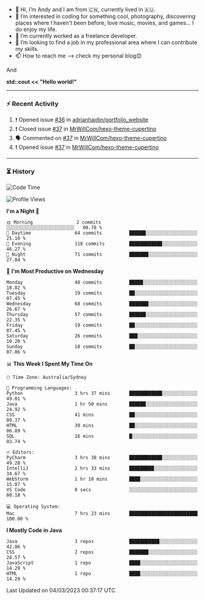 - 👋 Hi, I’m Andy and I am from :cn:, currently lived in 🇦🇺.
- 👀 I’m interested in coding for something cool, photography, discovering places where I haven't been before, love music, movies, and games... I do enjoy my life.
- 🌱 I’m currently worked as a freelance developer.
- 💞️ I’m looking to find a job in my professional area where I can contribute my skills.
- 📫 How to reach me --> check my personal blog😊

And

**std::cout << "Hello world!"**

---

### ⚡ Recent Activity
<!--START_SECTION:activity-->
1. ❗️ Opened issue [#36](https://github.com/adrianhajdin/portfolio_website/issues/36) in [adrianhajdin/portfolio_website](https://github.com/adrianhajdin/portfolio_website)
2. ❗️ Closed issue [#37](https://github.com/MrWillCom/hexo-theme-cupertino/issues/37) in [MrWillCom/hexo-theme-cupertino](https://github.com/MrWillCom/hexo-theme-cupertino)
3. 🗣 Commented on [#37](https://github.com/MrWillCom/hexo-theme-cupertino/issues/37) in [MrWillCom/hexo-theme-cupertino](https://github.com/MrWillCom/hexo-theme-cupertino)
4. ❗️ Opened issue [#37](https://github.com/MrWillCom/hexo-theme-cupertino/issues/37) in [MrWillCom/hexo-theme-cupertino](https://github.com/MrWillCom/hexo-theme-cupertino)
<!--END_SECTION:activity-->

---

### ⏳ History
<!--START_SECTION:waka-->
![Code Time](http://img.shields.io/badge/Code%20Time-108%20hrs%2036%20mins-blue)

![Profile Views](http://img.shields.io/badge/Profile%20Views-5-blue)

**I'm a Night 🦉** 

```text
🌞 Morning                2 commits           ░░░░░░░░░░░░░░░░░░░░░░░░░   00.78 % 
🌆 Daytime                64 commits          ██████░░░░░░░░░░░░░░░░░░░   25.10 % 
🌃 Evening                118 commits         ████████████░░░░░░░░░░░░░   46.27 % 
🌙 Night                  71 commits          ███████░░░░░░░░░░░░░░░░░░   27.84 % 
```
📅 **I'm Most Productive on Wednesday** 

```text
Monday                   48 commits          █████░░░░░░░░░░░░░░░░░░░░   18.82 % 
Tuesday                  19 commits          ██░░░░░░░░░░░░░░░░░░░░░░░   07.45 % 
Wednesday                68 commits          ███████░░░░░░░░░░░░░░░░░░   26.67 % 
Thursday                 57 commits          ██████░░░░░░░░░░░░░░░░░░░   22.35 % 
Friday                   19 commits          ██░░░░░░░░░░░░░░░░░░░░░░░   07.45 % 
Saturday                 26 commits          ███░░░░░░░░░░░░░░░░░░░░░░   10.20 % 
Sunday                   18 commits          ██░░░░░░░░░░░░░░░░░░░░░░░   07.06 % 
```


📊 **This Week I Spent My Time On** 

```text
🕑︎ Time Zone: Australia/Sydney

💬 Programming Languages: 
Python                   3 hrs 37 mins       ████████████░░░░░░░░░░░░░   49.01 % 
Java                     1 hr 50 mins        ██████░░░░░░░░░░░░░░░░░░░   24.92 % 
CSS                      41 mins             ██░░░░░░░░░░░░░░░░░░░░░░░   09.37 % 
HTML                     30 mins             ██░░░░░░░░░░░░░░░░░░░░░░░   06.89 % 
SQL                      16 mins             █░░░░░░░░░░░░░░░░░░░░░░░░   03.74 % 

🔥 Editors: 
PyCharm                  3 hrs 38 mins       ████████████░░░░░░░░░░░░░   49.28 % 
IntelliJ                 2 hrs 33 mins       █████████░░░░░░░░░░░░░░░░   34.67 % 
WebStorm                 1 hr 10 mins        ████░░░░░░░░░░░░░░░░░░░░░   15.87 % 
VS Code                  0 secs              ░░░░░░░░░░░░░░░░░░░░░░░░░   00.18 % 

💻 Operating System: 
Mac                      7 hrs 23 mins       █████████████████████████   100.00 % 
```

**I Mostly Code in Java** 

```text
Java                     3 repos             ███████████░░░░░░░░░░░░░░   42.86 % 
CSS                      2 repos             ███████░░░░░░░░░░░░░░░░░░   28.57 % 
JavaScript               1 repo              ████░░░░░░░░░░░░░░░░░░░░░   14.29 % 
HTML                     1 repo              ████░░░░░░░░░░░░░░░░░░░░░   14.29 % 
```




 Last Updated on 04/03/2023 00:37:17 UTC
<!--END_SECTION:waka-->


<!---
JinchuanL/JinchuanL is a ✨ special ✨ repository because its `README.md` (this file) appears on your GitHub profile.
You can click the Preview link to take a look at your changes.
--->
